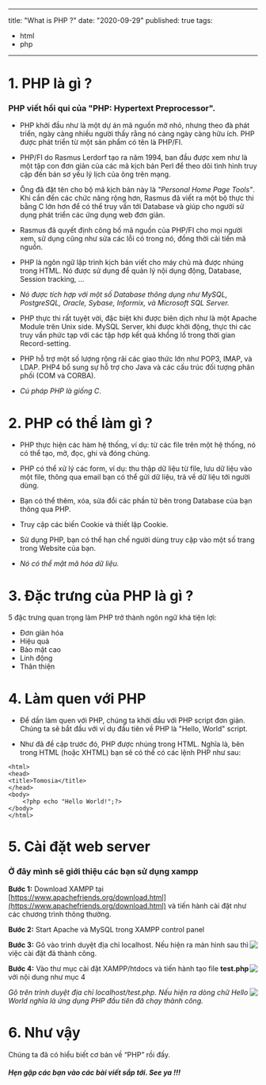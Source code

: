 

---
title: "What is PHP ?"
date: "2020-09-29"
published: true
tags:
  - html
  - php
---
# 1. PHP là gì ?

### PHP viết hồi qui của "PHP: Hypertext Preprocessor".

- PHP khởi đầu như là một dự án mã nguồn mở nhỏ, nhưng theo đà phát triển, ngày càng nhiều người thấy rằng nó càng ngày càng hữu ích. PHP được phát triển từ một sản phẩm có tên là PHP/FI. 
- PHP/FI do Rasmus Lerdorf tạo ra năm 1994, ban đầu được xem như là một tập con đơn giản của các mã kịch bản Perl để theo dõi tình hình truy cập đến bản sơ yếu lý lịch của ông trên mạng. 
- Ông đã đặt tên cho bộ mã kịch bản này là <i>"Personal Home Page Tools"</i>. Khi cần đến các chức năng rộng hơn, Rasmus đã viết ra một bộ thực thi bằng C lớn hơn để có thể truy vấn tới Database và giúp cho người sử dụng phát triển các ứng dụng web đơn giản. 
- Rasmus đã quyết định công bố mã nguồn của PHP/FI cho mọi người xem, sử dụng cũng như sửa các lỗi có trong nó, đồng thời cải tiến mã nguồn.
- PHP là ngôn ngữ lập trình kịch bản viết cho máy chủ mà được nhúng trong HTML. Nó được sử dụng để quản lý nội dụng động, Database, Session tracking, …
    
-   <i>Nó được tích hợp với một số Database thông dụng như MySQL, PostgreSQL, Oracle, Sybase, Informix, và Microsoft SQL Server.</i>
    
-   PHP thực thi rất tuyệt vời, đặc biệt khi được biên dịch như là một Apache Module trên Unix side. MySQL Server, khi được khởi động, thực thi các truy vấn phức tạp với các tập hợp kết quả khổng lồ trong thời gian Record-setting.
    
-   PHP hỗ trợ một số lượng rộng rãi các giao thức lớn như POP3, IMAP, và LDAP. PHP4 bổ sung sự hỗ trợ cho Java và các cấu trúc đối tượng phân phối (COM và CORBA).
    
-   <i>Cú pháp PHP là giống C</i>.

# 2. PHP có thể làm gì ?


-   PHP thực hiện các hàm hệ thống, ví dụ: từ các file trên một hệ thống, nó có thể tạo, mở, đọc, ghi và đóng chúng.
    
-   PHP có thể xử lý các form, ví dụ: thu thập dữ liệu từ file, lưu dữ liệu vào một file, thông qua email bạn có thể gửi dữ liệu, trả về dữ liệu tới người dùng.
    
-   Bạn có thể thêm, xóa, sửa đổi các phần tử bên trong Database của bạn thông qua PHP.
    
-   Truy cập các biến Cookie và thiết lập Cookie.
    
-   Sử dụng PHP, bạn có thể hạn chế người dùng truy cập vào một số trang trong Website của bạn.
    
-   <i>Nó có thể mật mã hóa dữ liệu.</i>


# 3. Đặc trưng của PHP là gì ?


5 đặc trưng quan trọng làm PHP trở thành ngôn ngữ khá tiện lợi:

-   Đơn giản hóa
-   Hiệu quả
-   Bảo mật cao
-   Linh động
-   Thân thiện


# 4. Làm quen với PHP


- Để dần làm quen với PHP, chúng ta khởi đầu với PHP script đơn giản. Chúng ta sẽ bắt đầu với ví dụ đầu tiên về PHP là "Hello, World" script.

- Như đã đề cập trước đó, PHP được nhúng trong HTML. Nghĩa là, bên trong HTML (hoặc XHTML) bạn sẽ có thể có các lệnh PHP như sau:
```
<html>  
<head>
<title>Tomosia</title> 
</head> 
<body> 
    <?php echo "Hello World!";?> 
</body> 
</html>
```


# 5. Cài đặt web server


### Ở đây mình sẽ giới thiệu các bạn sử dụng xampp 

**Bước 1:** Download XAMPP tại [https://www.apachefriends.org/download.html](https://www.apachefriends.org/download.html) và tiến hành cài đặt như các chương trình thông thường.

**Bước 2:** Start Apache và MySQL trong XAMPP control panel

<img align="center" src="/cai-dat-xampp.jpg" style="float:right"></img>

**Bước 3:** Gõ vào trình duyệt địa chỉ localhost. Nếu hiện ra màn hình sau thì việc cài đặt đã thành công.

<img align="center" src="/cai-dat-xampp-2.jpg" style="float:right"></img>

**Bước 4:** Vào thư mục cài đặt XAMPP/htdocs và tiến hành tạo file **test.php** với nội dung như mục 4

<img align="center" src="/cai-dat-xampp-3.jpg" style="float:right"></img>

<i>Gõ trên trình duyệt địa chỉ localhost/test.php. Nếu hiện ra dòng chữ Hello World nghĩa là ứng dụng PHP đầu tiên đã chạy thành công.</i>

# 6. Như vậy

Chúng ta đã có hiểu biết cơ bản về  “PHP” rồi đấy.

#### <i>Hẹn gặp các bạn vào các bài viết sắp tới. See ya !!!</i>


